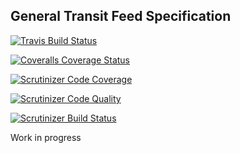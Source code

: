 General Transit Feed Specification
----------------------------------

[![Travis Build Status](https://travis-ci.org/lsv/gtfs.svg?branch=master)](https://travis-ci.org/lsv/gtfs)

[![Coveralls Coverage Status](https://coveralls.io/repos/lsv/gtfs/badge.svg?branch=master&service=github)](https://coveralls.io/github/lsv/gtfs?branch=master)

[![Scrutinizer Code Coverage](https://scrutinizer-ci.com/g/lsv/gtfs/badges/coverage.png?b=master)](https://scrutinizer-ci.com/g/lsv/gtfs/?branch=master)

[![Scrutinizer Code Quality](https://scrutinizer-ci.com/g/lsv/gtfs/badges/quality-score.png?b=master)](https://scrutinizer-ci.com/g/lsv/gtfs/?branch=master)

[![Scrutinizer Build Status](https://scrutinizer-ci.com/g/lsv/gtfs/badges/build.png?b=master)](https://scrutinizer-ci.com/g/lsv/gtfs/build-status/master)

Work in progress